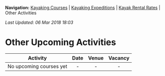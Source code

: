 **Navigation:** [Kayaking Courses](index) &#124; [Kayaking Expeditions](expedition) &#124; [Kayak Rental Rates](rental) &#124; Other Activities

_Last Updated: 06 Mar 2018 18:03_
# Other Upcoming Activities

Activity | Date | Venue | Vacancy
:---:|:---:|:---:|:---:
No upcoming courses yet|-|-|-

